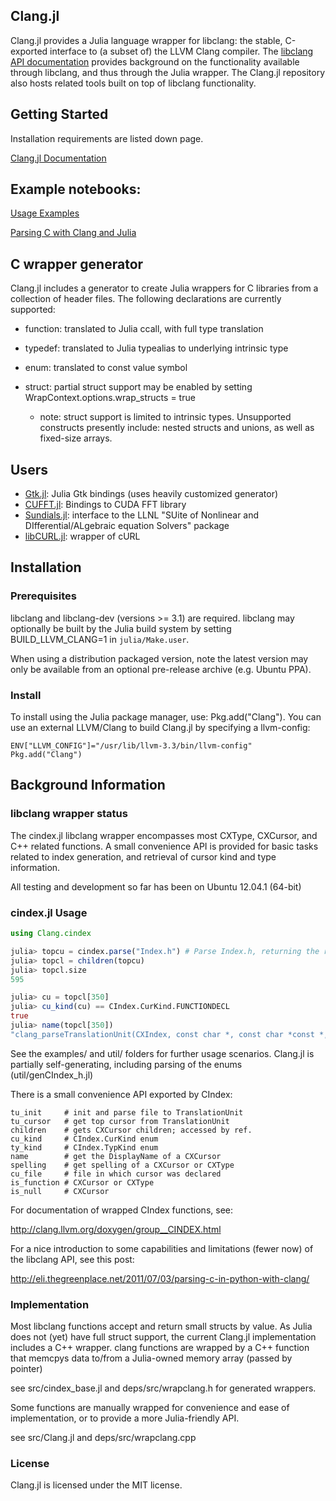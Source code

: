 ## Clang.jl

Clang.jl provides a Julia language wrapper for libclang: the stable, C-exported
interface to (a subset of) the LLVM Clang compiler. The [libclang API documentation](http://clang.llvm.org/doxygen/group__CINDEX.html)
provides background on the functionality available through libclang, and thus
through the Julia wrapper. The Clang.jl repository also hosts related tools built
on top of libclang functionality.

## Getting Started

Installation requirements are listed down page.

[Clang.jl Documentation](http://clangjl.readthedocs.org/)

Example notebooks:
------------------

[Usage Examples](http://nbviewer.ipython.org/urls/raw.github.com/ihnorton/Clang.jl/master/examples/example_notebook.ipynb)

[Parsing C with Clang and Julia](http://nbviewer.ipython.org/urls/raw.github.com/ihnorton/Clang.jl/master/examples/parsing_c_with_clangjl/notebook.ipynb)

## C wrapper generator

Clang.jl includes a generator to create Julia wrappers for C libraries
from a collection of header files. The following declarations are currently supported:

* function: translated to Julia ccall, with full type translation
* typedef: translated to Julia typealias to underlying intrinsic type
* enum: translated to const value symbol

* struct: partial struct support may be enabled by setting WrapContext.options.wrap_structs = true
  * note: struct support is limited to intrinsic types. Unsupported constructs presently include:
    nested structs and unions, as well as fixed-size arrays.

## Users

* [Gtk.jl](https://github.com/JuliaLang/Gtk.jl): Julia Gtk bindings (uses heavily customized generator)
* [CUFFT.jl](https://github.com/timholy/CUFFT.jl): Bindings to CUDA FFT library
* [Sundials.jl](https://github.com/tshort/Sundials.jl): interface to the LLNL "SUite of Nonlinear and DIfferential/ALgebraic equation Solvers" package
* [libCURL.jl](https://github.com/amitmurthy/libCURL.jl): wrapper of cURL

## Installation

### Prerequisites

libclang and libclang-dev (versions >= 3.1) are required. libclang may
optionally be built by the Julia build system by setting 
BUILD_LLVM_CLANG=1 in `julia/Make.user`.

When using a distribution packaged version, note the latest version 
may only be available from an optional pre-release archive (e.g. Ubuntu PPA).


### Install

To install using the Julia package manager, use: Pkg.add("Clang").
You can use an external LLVM/Clang to build Clang.jl by specifying a llvm-config:
```
ENV["LLVM_CONFIG"]="/usr/lib/llvm-3.3/bin/llvm-config"
Pkg.add("Clang")
```

## Background Information

### libclang wrapper status

The cindex.jl libclang wrapper encompasses most CXType, CXCursor,
and C++ related functions. A small convenience API is provided
for basic tasks related to index generation, and retrieval of
cursor kind and type information.

All testing and development so far has been on Ubuntu 12.04.1 (64-bit)



### cindex.jl Usage
  ```julia
  using Clang.cindex

  julia> topcu = cindex.parse("Index.h") # Parse Index.h, returning the root cursor
  julia> topcl = children(topcu)
  julia> topcl.size
  595

  julia> cu = topcl[350]
  julia> cu_kind(cu) == CIndex.CurKind.FUNCTIONDECL
  true
  julia> name(topcl[350])
  "clang_parseTranslationUnit(CXIndex, const char *, const char *const *, int, struct CXUnsavedFile *, unsigned int, unsigned int)"
  ```
  See the examples/ and util/ folders for further usage 
  scenarios. Clang.jl is partially self-generating,
  including parsing of the enums (util/genCIndex_h.jl)

  There is a small convenience API exported by CIndex:
  
    tu_init     # init and parse file to TranslationUnit
    tu_cursor   # get top cursor from TranslationUnit
    children    # gets CXCursor children; accessed by ref.
    cu_kind     # CIndex.CurKind enum
    ty_kind     # CIndex.TypKind enum
    name        # get the DisplayName of a CXCursor
    spelling    # get spelling of a CXCursor or CXType
    cu_file     # file in which cursor was declared
    is_function # CXCursor or CXType
    is_null     # CXCursor

  For documentation of wrapped CIndex functions, see:

  http://clang.llvm.org/doxygen/group__CINDEX.html

  For a nice introduction to some capabilities and 
  limitations (fewer now) of the libclang API,
  see this post:

  http://eli.thegreenplace.net/2011/07/03/parsing-c-in-python-with-clang/

### Implementation

Most libclang functions accept and return small 
structs by value. As Julia does not (yet) have full struct 
support, the current Clang.jl implementation includes a 
C++ wrapper. clang functions are wrapped by a C++ function
that memcpys data to/from a Julia-owned memory array 
(passed by pointer)

see src/cindex_base.jl and deps/src/wrapclang.h for generated wrappers.

Some functions are manually wrapped for convenience and ease of
implementation, or to provide a more Julia-friendly API.

see src/Clang.jl and deps/src/wrapclang.cpp

### License

Clang.jl is licensed under the MIT license.
